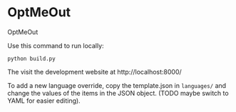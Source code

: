 # OptMeOut
OptMeOut

Use this command to run locally:
```
python build.py
```

The visit the development website at http://localhost:8000/

To add a new language override, copy the template.json in `languages/` and change the values of the items in the JSON object. (TODO maybe switch to YAML for easier editing).



